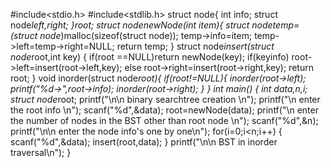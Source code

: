 #include<stdio.h>
#include<stdlib.h>
struct node{
	int info;
	struct node*left,*right;
}*root;
struct node*newNode(int item){
	struct node*temp=(struct node*)malloc(sizeof(struct node));
	temp->info=item;
	temp->left=temp->right=NULL;
	return temp;
}
struct node*insert(struct node*root,int key)
{
	if(root ==NULL)return newNode(key);
	if(key<root->info)
	root->left=insert(root->left,key);
	else
	root->right=insert(root->right,key);
	return root;
}
void inorder(struct node*root){
	if(root!=NULL){
	inorder(root->left);
	printf("%d->",root->info);
	inorder(root->right);
	}
	}
int main()
{
	int data,n,i;
	struct node*root;
	printf("\n\n binary searchtree creation \n");
	printf("\n enter the root info \n");
	scanf("%d",&data);
	root=newNode(data);
	printf("\n enter the number of nodes in the BST other than root node \n");
	scanf("%d",&n);
	printf("\n\n enter the node info's one by one\n");
	for(i=0;i<n;i++)
	{
		scanf("%d",&data);
		insert(root,data);
	}
	printf("\n\n BST in inorder traversal\n");
	}
	
	
